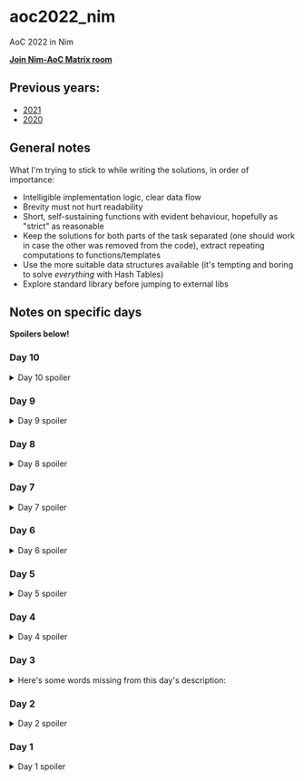 # aoc2022_nim
AoC 2022 in Nim

**[Join Nim-AoC Matrix room](https://matrix.to/#/%23nim-aoc%3Amatrix.org?via=matrix.org&via=envs.net&via=t2bot.io)**

## Previous years:
 - [2021](https://github.com/ZoomRmc/aoc2021_nim)
 - [2020](https://github.com/ZoomRmc/aoc2020_nim)

## General notes
What I'm trying to stick to while writing the solutions, in order of importance:
 - Intelligible implementation logic, clear data flow
 - Brevity must not hurt readability
 - Short, self-sustaining functions with evident behaviour, hopefully as "strict" as reasonable
 - Keep the solutions for both parts of the task separated (one should work in case the other was removed from the code), extract repeating computations to functions/templates
 - Use the more suitable data structures available (it's tempting and boring to solve *everything* with Hash Tables)
 - Explore standard library before jumping to external libs

## Notes on specific days
**Spoilers below!**

### Day 10
<details>
<summary>Day 10 spoiler</summary>
Again I opt for separating parsing and executing commands. The fact it's easier to reason about the bugs this way is a bonus.
</details>

### Day 9
<details>
<summary>Day 9 spoiler</summary>
Nothing unusual, this day favours separating primitive routines into their own procedures and writing clean simple logic.
</details>

### Day 8
<details>
<summary>Day 8 spoiler</summary>
Again, no-tricks imperative code with branching, loops in breaks in my initial solution.
</details>

### Day 7
<details>
<summary>Day 7 spoiler</summary>
We could get the total sizes for each folder while parsing, but I opted for building a clean proper filesystem while parsing and walking it for the first part. Not much reason to change it for the second.
</details>

### Day 6
<details>
<summary>Day 6 spoiler</summary>
The day where easy beats smart.
</details>

### Day 5
<details>
<summary>Day 5 spoiler</summary>

Parsing the initial state is the hard part. My initial solution for this is as imperative as it is ugly, but at least it's one pass over the input. Actual execution is a no-brainer.
</details>

### Day 4
<details>
<summary>Day 4 spoiler</summary>

No real twist here, just have to be careful when considering *edge* cases, especially for overlapping.
</details>

### Day 3
<details>
<summary>Here's some words missing from this day's description: </summary>

> the Elves are divided into **distinct non-intersecting** groups of three

I almost thought it's going to be a combinatorial hell! Otherwise, `system:set` make it a breeze.
</details>

### Day 2
<details>
<summary>Day 2 spoiler</summary>
You can spend a lot of time juggling modular ops and end up with an impenetrable and bug-prone code. Just make a neat LUT! Both solutions provided.
</details>

### Day 1
<details>
<summary>Day 1 spoiler</summary>
Using provided `sort`/`sorted` routines is just lazy! Manual branching is absolutely fine, but a generalized routine to keep track of biggest numbers in an array may come handy later.
</details>

